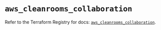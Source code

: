# `aws_cleanrooms_collaboration`

Refer to the Terraform Registry for docs: [`aws_cleanrooms_collaboration`](https://registry.terraform.io/providers/hashicorp/aws/5.39.1/docs/resources/cleanrooms_collaboration).
